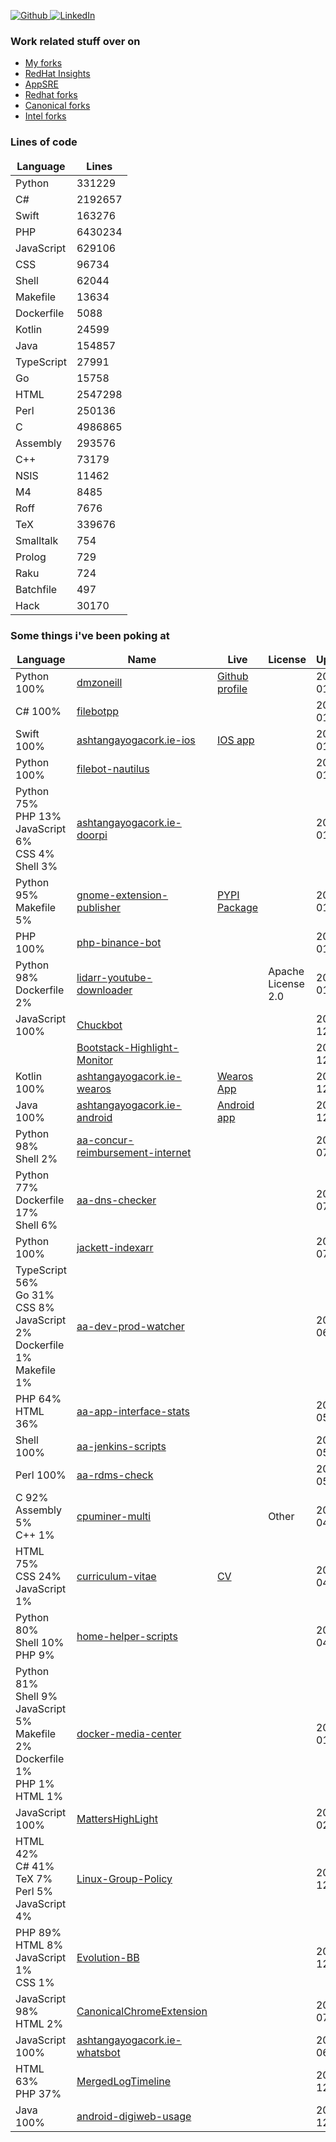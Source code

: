 <p>
<a href="https://github.com/dmzoneill" target="_blank">
    <img alt="Github" src="https://img.shields.io/badge/GitHub-%2312100E.svg?&style=for-the-badge&logo=Github&logoColor=white" />
</a> 
<a href="https://www.linkedin.com/in/dmzoneill/" target="_blank">
    <img alt="LinkedIn" src="https://img.shields.io/badge/linkedin-%230077B5.svg?&style=for-the-badge&logo=linkedin&logoColor=white" />
</a>

### Work related stuff over on

- <a href='https://github.com/dmzoneill-forks'>My forks</a>
- <a href='https://github.com/RedHatInsights'>RedHat Insights</a>
- <a href='https://github.com/app-sre'>AppSRE</a>
- <a href='https://github.com/Redhat-forks'>Redhat forks</a>
- <a href='https://github.com/Canonical-forks'>Canonical forks</a>
- <a href='https://github.com/Intel-forks'>Intel forks</a>


### Lines of code

<table>
  <thead align="center">
    <tr border: none;>
      <td><b>Language</b></td>
      <td><b>Lines</b></td>
    </tr>
  </thead>
  <tbody>
    <tr>
            <td>Python</a></td>
            <td>331229</td>
        </tr>
<tr>
            <td>C#</a></td>
            <td>2192657</td>
        </tr>
<tr>
            <td>Swift</a></td>
            <td>163276</td>
        </tr>
<tr>
            <td>PHP</a></td>
            <td>6430234</td>
        </tr>
<tr>
            <td>JavaScript</a></td>
            <td>629106</td>
        </tr>
<tr>
            <td>CSS</a></td>
            <td>96734</td>
        </tr>
<tr>
            <td>Shell</a></td>
            <td>62044</td>
        </tr>
<tr>
            <td>Makefile</a></td>
            <td>13634</td>
        </tr>
<tr>
            <td>Dockerfile</a></td>
            <td>5088</td>
        </tr>
<tr>
            <td>Kotlin</a></td>
            <td>24599</td>
        </tr>
<tr>
            <td>Java</a></td>
            <td>154857</td>
        </tr>
<tr>
            <td>TypeScript</a></td>
            <td>27991</td>
        </tr>
<tr>
            <td>Go</a></td>
            <td>15758</td>
        </tr>
<tr>
            <td>HTML</a></td>
            <td>2547298</td>
        </tr>
<tr>
            <td>Perl</a></td>
            <td>250136</td>
        </tr>
<tr>
            <td>C</a></td>
            <td>4986865</td>
        </tr>
<tr>
            <td>Assembly</a></td>
            <td>293576</td>
        </tr>
<tr>
            <td>C++</a></td>
            <td>73179</td>
        </tr>
<tr>
            <td>NSIS</a></td>
            <td>11462</td>
        </tr>
<tr>
            <td>M4</a></td>
            <td>8485</td>
        </tr>
<tr>
            <td>Roff</a></td>
            <td>7676</td>
        </tr>
<tr>
            <td>TeX</a></td>
            <td>339676</td>
        </tr>
<tr>
            <td>Smalltalk</a></td>
            <td>754</td>
        </tr>
<tr>
            <td>Prolog</a></td>
            <td>729</td>
        </tr>
<tr>
            <td>Raku</a></td>
            <td>724</td>
        </tr>
<tr>
            <td>Batchfile</a></td>
            <td>497</td>
        </tr>
<tr>
            <td>Hack</a></td>
            <td>30170</td>
        </tr>

  </tbody>
  </table>

### Some things i've been poking at

<table>
  <thead align="center">
    <tr border: none;>
      <td><b>Language</b></td>
      <td><b>Name</b></td>
      <td><b>Live</b></td>
      <td><b>License</b></td>
      <td><b>Updated</b></td>
    </tr>
  </thead>
  <tbody>
    <tr>
            <td>Python 100%<br</a></td>
            <td><a href='https://github.com/dmzoneill/dmzoneill' title='dmzoneill'>dmzoneill</a></td>
            <td><a href='https://github.com/dmzoneill' title='Github profile'>Github profile</a></td>
            <td></td>
            <td>2023-01-16</td>
        </tr>
<tr>
            <td>C# 100%<br</a></td>
            <td><a href='https://github.com/dmzoneill/filebotpp' title='filebotpp'>filebotpp</a></td>
            <td><a href='' title=''></a></td>
            <td></td>
            <td>2023-01-15</td>
        </tr>
<tr>
            <td>Swift 100%<br</a></td>
            <td><a href='https://github.com/dmzoneill/ashtangayogacork.ie-ios' title='ashtangayogacork.ie-ios'>ashtangayogacork.ie-ios</a></td>
            <td><a href='https://apps.apple.com/us/app/ashtanga-yoga-cork/id1508794150' title='IOS app'>IOS app</a></td>
            <td></td>
            <td>2023-01-15</td>
        </tr>
<tr>
            <td>Python 100%<br</a></td>
            <td><a href='https://github.com/dmzoneill/filebot-nautilus' title='filebot-nautilus'>filebot-nautilus</a></td>
            <td><a href='' title=''></a></td>
            <td></td>
            <td>2023-01-15</td>
        </tr>
<tr>
            <td>Python 75%<br/>PHP 13%<br/>JavaScript 6%<br/>CSS 4%<br/>Shell 3%<br</a></td>
            <td><a href='https://github.com/dmzoneill/ashtangayogacork.ie-doorpi' title='ashtangayogacork.ie-doorpi'>ashtangayogacork.ie-doorpi</a></td>
            <td><a href='' title=''></a></td>
            <td></td>
            <td>2023-01-15</td>
        </tr>
<tr>
            <td>Python 95%<br/>Makefile 5%<br</a></td>
            <td><a href='https://github.com/dmzoneill/gnome-extension-publisher' title='gnome-extension-publisher'>gnome-extension-publisher</a></td>
            <td><a href='https://pypi.org/project/gnome-extension-publisher/' title='PYPI Package'>PYPI Package</a></td>
            <td></td>
            <td>2023-01-14</td>
        </tr>
<tr>
            <td>PHP 100%<br</a></td>
            <td><a href='https://github.com/dmzoneill/php-binance-bot' title='php-binance-bot'>php-binance-bot</a></td>
            <td><a href='' title=''></a></td>
            <td></td>
            <td>2023-01-12</td>
        </tr>
<tr>
            <td>Python 98%<br/>Dockerfile 2%<br</a></td>
            <td><a href='https://github.com/dmzoneill/lidarr-youtube-downloader' title='lidarr-youtube-downloader'>lidarr-youtube-downloader</a></td>
            <td><a href='' title=''></a></td>
            <td>Apache License 2.0</td>
            <td>2023-01-03</td>
        </tr>
<tr>
            <td>JavaScript 100%<br</a></td>
            <td><a href='https://github.com/dmzoneill/Chuckbot' title='Chuckbot'>Chuckbot</a></td>
            <td><a href='' title=''></a></td>
            <td></td>
            <td>2022-12-08</td>
        </tr>
<tr>
            <td></a></td>
            <td><a href='https://github.com/dmzoneill/Bootstack-Highlight-Monitor' title='Bootstack-Highlight-Monitor'>Bootstack-Highlight-Monitor</a></td>
            <td><a href='' title=''></a></td>
            <td></td>
            <td>2022-12-04</td>
        </tr>
<tr>
            <td>Kotlin 100%<br</a></td>
            <td><a href='https://github.com/dmzoneill/ashtangayogacork.ie-wearos' title='ashtangayogacork.ie-wearos'>ashtangayogacork.ie-wearos</a></td>
            <td><a href='https://play.google.com/store/apps/details?id=ie.ayc.wearos' title='Wearos App'>Wearos App</a></td>
            <td></td>
            <td>2022-12-04</td>
        </tr>
<tr>
            <td>Java 100%<br</a></td>
            <td><a href='https://github.com/dmzoneill/ashtangayogacork.ie-android' title='ashtangayogacork.ie-android'>ashtangayogacork.ie-android</a></td>
            <td><a href='https://play.google.com/store/apps/details?id=ie.ayc' title='Android app'>Android app</a></td>
            <td></td>
            <td>2022-12-04</td>
        </tr>
<tr>
            <td>Python 98%<br/>Shell 2%<br</a></td>
            <td><a href='https://github.com/dmzoneill/aa-concur-reimbursement-internet' title='aa-concur-reimbursement-internet'>aa-concur-reimbursement-internet</a></td>
            <td><a href='' title=''></a></td>
            <td></td>
            <td>2022-07-23</td>
        </tr>
<tr>
            <td>Python 77%<br/>Dockerfile 17%<br/>Shell 6%<br</a></td>
            <td><a href='https://github.com/dmzoneill/aa-dns-checker' title='aa-dns-checker'>aa-dns-checker</a></td>
            <td><a href='' title=''></a></td>
            <td></td>
            <td>2022-07-18</td>
        </tr>
<tr>
            <td>Python 100%<br</a></td>
            <td><a href='https://github.com/dmzoneill/jackett-indexarr' title='jackett-indexarr'>jackett-indexarr</a></td>
            <td><a href='' title=''></a></td>
            <td></td>
            <td>2022-07-10</td>
        </tr>
<tr>
            <td>TypeScript 56%<br/>Go 31%<br/>CSS 8%<br/>JavaScript 2%<br/>Dockerfile 1%<br/>Makefile 1%<br</a></td>
            <td><a href='https://github.com/dmzoneill/aa-dev-prod-watcher' title='aa-dev-prod-watcher'>aa-dev-prod-watcher</a></td>
            <td><a href='' title=''></a></td>
            <td></td>
            <td>2022-06-13</td>
        </tr>
<tr>
            <td>PHP 64%<br/>HTML 36%<br</a></td>
            <td><a href='https://github.com/dmzoneill/aa-app-interface-stats' title='aa-app-interface-stats'>aa-app-interface-stats</a></td>
            <td><a href='' title=''></a></td>
            <td></td>
            <td>2022-05-15</td>
        </tr>
<tr>
            <td>Shell 100%<br</a></td>
            <td><a href='https://github.com/dmzoneill/aa-jenkins-scripts' title='aa-jenkins-scripts'>aa-jenkins-scripts</a></td>
            <td><a href='' title=''></a></td>
            <td></td>
            <td>2022-05-13</td>
        </tr>
<tr>
            <td>Perl 100%<br</a></td>
            <td><a href='https://github.com/dmzoneill/aa-rdms-check' title='aa-rdms-check'>aa-rdms-check</a></td>
            <td><a href='' title=''></a></td>
            <td></td>
            <td>2022-05-12</td>
        </tr>
<tr>
            <td>C 92%<br/>Assembly 5%<br/>C++ 1%<br</a></td>
            <td><a href='https://github.com/dmzoneill/cpuminer-multi' title='cpuminer-multi'>cpuminer-multi</a></td>
            <td><a href='' title=''></a></td>
            <td>Other</td>
            <td>2022-04-26</td>
        </tr>
<tr>
            <td>HTML 75%<br/>CSS 24%<br/>JavaScript 1%<br</a></td>
            <td><a href='https://github.com/dmzoneill/curriculum-vitae' title='curriculum-vitae'>curriculum-vitae</a></td>
            <td><a href='https://cv.fio.ie' title='CV'>CV</a></td>
            <td></td>
            <td>2022-04-20</td>
        </tr>
<tr>
            <td>Python 80%<br/>Shell 10%<br/>PHP 9%<br</a></td>
            <td><a href='https://github.com/dmzoneill/home-helper-scripts' title='home-helper-scripts'>home-helper-scripts</a></td>
            <td><a href='' title=''></a></td>
            <td></td>
            <td>2022-04-17</td>
        </tr>
<tr>
            <td>Python 81%<br/>Shell 9%<br/>JavaScript 5%<br/>Makefile 2%<br/>Dockerfile 1%<br/>PHP 1%<br/>HTML 1%<br</a></td>
            <td><a href='https://github.com/dmzoneill/docker-media-center' title='docker-media-center'>docker-media-center</a></td>
            <td><a href='' title=''></a></td>
            <td></td>
            <td>2022-01-09</td>
        </tr>
<tr>
            <td>JavaScript 100%<br</a></td>
            <td><a href='https://github.com/dmzoneill/MattersHighLight' title='MattersHighLight'>MattersHighLight</a></td>
            <td><a href='' title=''></a></td>
            <td></td>
            <td>2021-02-26</td>
        </tr>
<tr>
            <td>HTML 42%<br/>C# 41%<br/>TeX 7%<br/>Perl 5%<br/>JavaScript 4%<br</a></td>
            <td><a href='https://github.com/dmzoneill/Linux-Group-Policy' title='Linux-Group-Policy'>Linux-Group-Policy</a></td>
            <td><a href='' title=''></a></td>
            <td></td>
            <td>2020-12-05</td>
        </tr>
<tr>
            <td>PHP 89%<br/>HTML 8%<br/>JavaScript 1%<br/>CSS 1%<br</a></td>
            <td><a href='https://github.com/dmzoneill/Evolution-BB' title='Evolution-BB'>Evolution-BB</a></td>
            <td><a href='' title=''></a></td>
            <td></td>
            <td>2020-12-05</td>
        </tr>
<tr>
            <td>JavaScript 98%<br/>HTML 2%<br</a></td>
            <td><a href='https://github.com/dmzoneill/CanonicalChromeExtension' title='CanonicalChromeExtension'>CanonicalChromeExtension</a></td>
            <td><a href='' title=''></a></td>
            <td></td>
            <td>2020-07-14</td>
        </tr>
<tr>
            <td>JavaScript 100%<br</a></td>
            <td><a href='https://github.com/dmzoneill/ashtangayogacork.ie-whatsbot' title='ashtangayogacork.ie-whatsbot'>ashtangayogacork.ie-whatsbot</a></td>
            <td><a href='' title=''></a></td>
            <td></td>
            <td>2020-06-20</td>
        </tr>
<tr>
            <td>HTML 63%<br/>PHP 37%<br</a></td>
            <td><a href='https://github.com/dmzoneill/MergedLogTimeline' title='MergedLogTimeline'>MergedLogTimeline</a></td>
            <td><a href='' title=''></a></td>
            <td></td>
            <td>2018-12-12</td>
        </tr>
<tr>
            <td>Java 100%<br</a></td>
            <td><a href='https://github.com/dmzoneill/android-digiweb-usage' title='android-digiweb-usage'>android-digiweb-usage</a></td>
            <td><a href='' title=''></a></td>
            <td></td>
            <td>2016-12-17</td>
        </tr>

  </tbody>
  </table>